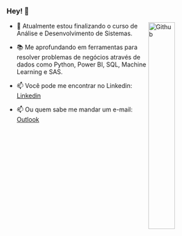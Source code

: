 ### Hey! 👋

<img width="35%" align="right" alt="Github" src="https://user-images.githubusercontent.com/48678280/88862734-4903af80-d201-11ea-968b-9c939d88a37c.gif" />



- 🔭 Atualmente estou finalizando o curso de Análise e Desenvolvimento de Sistemas.

- 📚 Me aprofundando em ferramentas para resolver problemas de negócios através de dados como Python, Power BI, SQL, Machine Learning e SAS.



- 📫 Você pode me encontrar no Linkedin: [Linkedin](https://www.linkedin.com/in/hhigorb)

- 📫 Ou quem sabe me mandar um e-mail: [Outlook](mailto:hhigorb@outlook.com)












